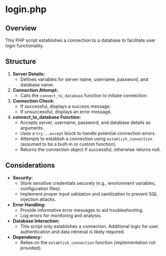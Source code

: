 # login.php

## Overview

This PHP script establishes a connection to a database to facilitate user login functionality.

## Structure

1. **Server Details:**
    - Defines variables for server name, username, password, and database name.
2. **Connection Attempt:**
    - Calls the `connect_to_database` function to initiate connection.
3. **Connection Check:**
    - If successful, displays a success message.
    - If unsuccessful, displays an error message.
4. **connect_to_database Function:**
    - Accepts server, username, password, and database details as arguments.
    - Uses a `try...except` block to handle potential connection errors.
    - Attempts to establish a connection using `establish_connection` (assumed to be a built-in or custom function).
    - Returns the connection object if successful, otherwise returns null.

## Considerations

- **Security:**
    - Store sensitive credentials securely (e.g., environment variables, configuration files).
    - Implement proper input validation and sanitization to prevent SQL injection attacks.
- **Error Handling:**
    - Provide informative error messages to aid troubleshooting.
    - Log errors for monitoring and analysis.
- **Database Interaction:**
    - This script only establishes a connection. Additional logic for user authentication and data retrieval is likely required.
- **Dependency:**
    - Relies on the `establish_connection` function (implementation not provided).